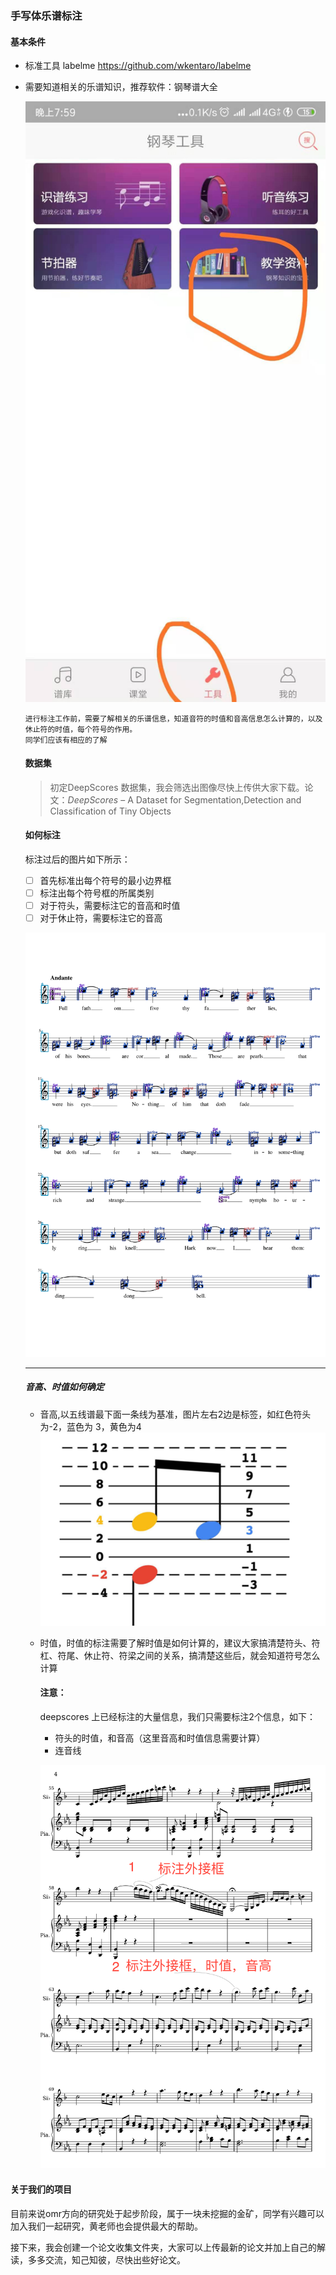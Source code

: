 ### 手写体乐谱标注

#### 基本条件

- 标准工具  labelme   https://github.com/wkentaro/labelme

- 需要知道相关的乐谱知识，推荐软件：钢琴谱大全

  ![](111.jpeg)

  ```
  进行标注工作前，需要了解相关的乐谱信息，知道音符的时值和音高信息怎么计算的，以及休止符的时值，每个符号的作用。
  同学们应该有相应的了解
  ```

  #### 数据集

  > 初定DeepScores 数据集，我会筛选出图像尽快上传供大家下载。论文：*DeepScores* – A Dataset for Segmentation,Detection and Classification of Tiny Objects

  #### 如何标注

  标注过后的图片如下所示：

  - [ ] 首先标准出每个符号的最小边界框
  - [ ]  标注出每个符号框的所属类别
  - [ ] 对于符头，需要标注它的音高和时值
  - [ ] 对于休止符，需要标注它的音高

  ![](2222.png)

  ------------

  ##### 音高、时值如何确定

  - 音高,以五线谱最下面一条线为基准，图片左右2边是标签，如红色符头为-2，蓝色为 3，黄色为4![](333.png)

  - 时值，时值的标注需要了解时值是如何计算的，建议大家搞清楚符头、符杠、符尾、休止符、符梁之间的关系，搞清楚这些后，就会知道符号怎么计算

    #### 注意：

    deepscores 上已经标注的大量信息，我们只需要标注2个信息，如下：

    - 符头的时值，和音高（这里音高和时值信息需要计算）
    - 连音线

    ![](标注.png)

#### 关于我们的项目
 目前来说omr方向的研究处于起步阶段，属于一块未挖掘的金矿，同学有兴趣可以加入我们一起研究，黄老师也会提供最大的帮助。

 接下来，我会创建一个论文收集文件夹，大家可以上传最新的论文并加上自己的解读，多多交流，知己知彼，尽快出些好论文。

  

  